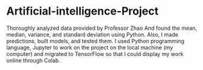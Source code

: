 # Artificial-intelligence-Project
Thoroughly analyzed data provided by Professor Zhao And found the mean, median, variance, and standard deviation using Python. 
Also, I made predictions, built models, and tested them. 
I used Python programming language, Jupyter to work on the project on the local machine (my computer) and migrated to TensorFlow so that I could display my work online through Colab. 

